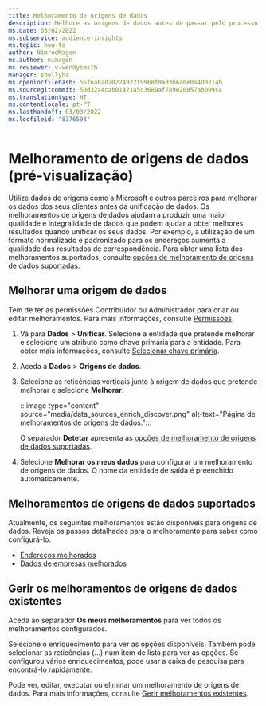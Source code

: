 ```yaml
---
title: Melhoramento de origens de dados
description: Melhore as origens de dados antes de passar pelo processo de unificação de dados.
ms.date: 03/02/2022
ms.subservice: audience-insights
ms.topic: how-to
author: NimrodMagen
ms.author: nimagen
ms.reviewer: v-wendysmith
manager: shellyha
ms.openlocfilehash: 56f6a8ad20224922f9968f0ad3b6a0e0a400214b
ms.sourcegitcommit: 50d32a4cab01421a5c3689af789e20857ab009c4
ms.translationtype: HT
ms.contentlocale: pt-PT
ms.lasthandoff: 03/03/2022
ms.locfileid: "8376593"
---
```

# <a name="enrichment-for-data-sources-preview"></a>Melhoramento de origens de dados (pré-visualização)

Utilize dados de origens como a Microsoft e outros parceiros para melhorar os dados dos seus clientes antes da unificação de dados. Os melhoramentos de origens de dados ajudam a produzir uma maior qualidade e integralidade de dados que podem ajudar a obter melhores resultados quando unificar os seus dados. Por exemplo, a utilização de um formato normalizado e padronizado para os endereços aumenta a qualidade dos resultados de correspondência. Para obter uma lista dos melhoramentos suportados, consulte [opções de melhoramento de origens de dados suportadas](#supported-data-source-enrichments).

## <a name="enrich-a-data-source"></a>Melhorar uma origem de dados

Tem de ter as permissões Contribuidor ou Administrador para criar ou editar melhoramentos. Para mais informações, consulte [Permissões](permissions.md).  

1. Vá para **Dados** > **Unificar**. Selecione a entidade que pretende melhorar e selecione um atributo como chave primária para a entidade. Para obter mais informações, consulte [Selecionar chave primária](map-entities.md#select-primary-key-and-semantic-type-for-attributes).

1. Aceda a **Dados** > **Origens de dados**.
 
1. Selecione as reticências verticais junto à origem de dados que pretende melhorar e selecione **Melhorar**.

   :::image type="content" source="media/data_sources_enrich_discover.png" alt-text="Página de melhoramentos de origens de dados.":::

   O separador **Detetar** apresenta as [opções de melhoramento de origens de dados suportadas](#supported-data-source-enrichments).

1. Selecione **Melhorar os meus dados** para configurar um melhoramento de origens de dados. O nome da entidade de saída é preenchido automaticamente.

## <a name="supported-data-source-enrichments"></a>Melhoramentos de origens de dados suportados

Atualmente, os seguintes melhoramentos estão disponíveis para origens de dados. Reveja os passos detalhados para o melhoramento para saber como configurá-lo.

- [Endereços melhorados](enrichment-enhanced-addresses.md)
- [Dados de empresas melhorados](enrichment-enhanced-company-data.md)

## <a name="manage-existing-data-source-enrichments"></a>Gerir os melhoramentos de origens de dados existentes

Aceda ao separador **Os meus melhoramentos** para ver todos os melhoramentos configurados.

Selecione o enriquecimento para ver as opções disponíveis. Também pode selecionar as reticências (...) num item de lista para ver as opções. Se configurou vários enriquecimentos, pode usar a caixa de pesquisa para encontrá-lo rapidamente.

Pode ver, editar, executar ou eliminar um melhoramento de origens de dados. Para mais informações, consulte [Gerir melhoramentos existentes](enrichment-hub.md).
